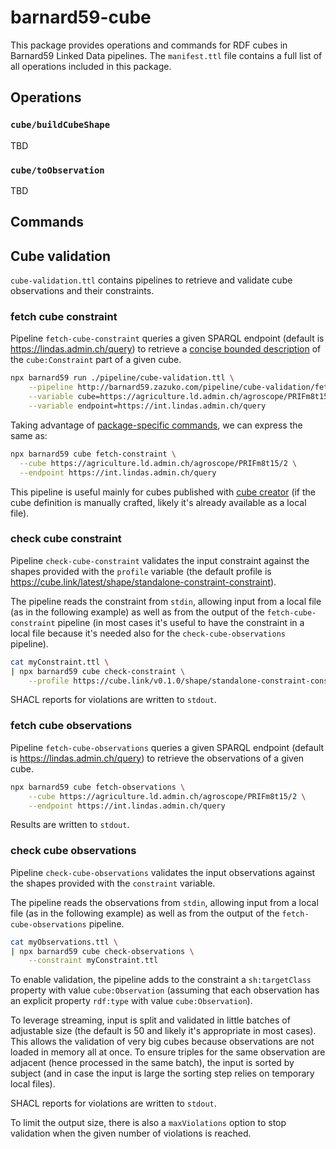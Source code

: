# barnard59-cube

This package provides operations and commands for RDF cubes in Barnard59 Linked Data pipelines.
The `manifest.ttl` file contains a full list of all operations included in this package. 

## Operations

### `cube/buildCubeShape`

TBD

### `cube/toObservation`

TBD


## Commands

## Cube validation

`cube-validation.ttl` contains pipelines to retrieve and validate cube observations and their constraints.

### fetch cube constraint

Pipeline `fetch-cube-constraint` queries a given SPARQL endpoint (default is https://lindas.admin.ch/query) to retrieve 
a [concise bounded description](https://docs.stardog.com/query-stardog/#describe-queries) of the `cube:Constraint` part of a given cube.

```bash
npx barnard59 run ./pipeline/cube-validation.ttl \
    --pipeline http://barnard59.zazuko.com/pipeline/cube-validation/fetch-cube-constraint \
    --variable cube=https://agriculture.ld.admin.ch/agroscope/PRIFm8t15/2 \
    --variable endpoint=https://int.lindas.admin.ch/query 
```

Taking advantage of [package-specific commands](https://data-centric.zazuko.com/docs/workflows/reference/cli/#package-specific-commands), we can express the same as:

```bash
npx barnard59 cube fetch-constraint \
  --cube https://agriculture.ld.admin.ch/agroscope/PRIFm8t15/2 \
  --endpoint https://int.lindas.admin.ch/query
```


This pipeline is useful mainly for cubes published with [cube creator](https://github.com/zazuko/cube-creator) (if the cube definition is manually crafted, likely it's already available as a local file).


### check cube constraint

Pipeline `check-cube-constraint` validates the input constraint against the shapes provided with the `profile` variable (the default profile is https://cube.link/latest/shape/standalone-constraint-constraint).

The pipeline reads the constraint from `stdin`, allowing input from a local file (as in the following example) as well as from the output of the `fetch-cube-constraint` pipeline (in most cases it's useful to have the constraint in a local file because it's needed also for the `check-cube-observations` pipeline).

```bash
cat myConstraint.ttl \
| npx barnard59 cube check-constraint \
    --profile https://cube.link/v0.1.0/shape/standalone-constraint-constraint
```
SHACL reports for violations are written to `stdout`.


### fetch cube observations

Pipeline `fetch-cube-observations` queries a given SPARQL endpoint (default is https://lindas.admin.ch/query) to retrieve the observations of a given cube.

```bash
npx barnard59 cube fetch-observations \
    --cube https://agriculture.ld.admin.ch/agroscope/PRIFm8t15/2 \
    --endpoint https://int.lindas.admin.ch/query
```
Results are written to `stdout`.

### check cube observations

Pipeline `check-cube-observations` validates the input observations against the shapes provided with the `constraint` variable.

The pipeline reads the observations from `stdin`, allowing input from a local file (as in the following example) as well as from the output of the `fetch-cube-observations` pipeline.

```bash
cat myObservations.ttl \
| npx barnard59 cube check-observations \
    --constraint myConstraint.ttl
```

To enable validation, the pipeline adds to the constraint a `sh:targetClass` property with value `cube:Observation` (assuming that each observation has an explicit property `rdf:type` with value `cube:Observation`).

To leverage streaming, input is split and validated in little batches of adjustable size (the default is 50 and likely it's appropriate in most cases). This allows the validation of very big cubes because observations are not loaded in memory all at once. To ensure triples for the same observation are adjacent (hence processed in the same batch), the input is sorted by subject (and in case the input is large the sorting step relies on temporary local files).

SHACL reports for violations are written to `stdout`.

To limit the output size, there is also a `maxViolations` option to stop validation when the given number of violations is reached.
